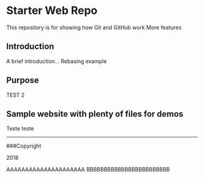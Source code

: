 # Starter Web Repo

This repository is for showing how Git and GitHub work
More features

## Introduction

A brief introduction...
Rebasing example

## Purpose

TEST 2

Sample website with plenty of files for demos
----------------------------------------------
Teste teste

---------------------------

###Copyright

2018


AAAAAAAAAAAAAAAAAAAAA
BBBBBBBBBBBBBBBBBBBBBBBB